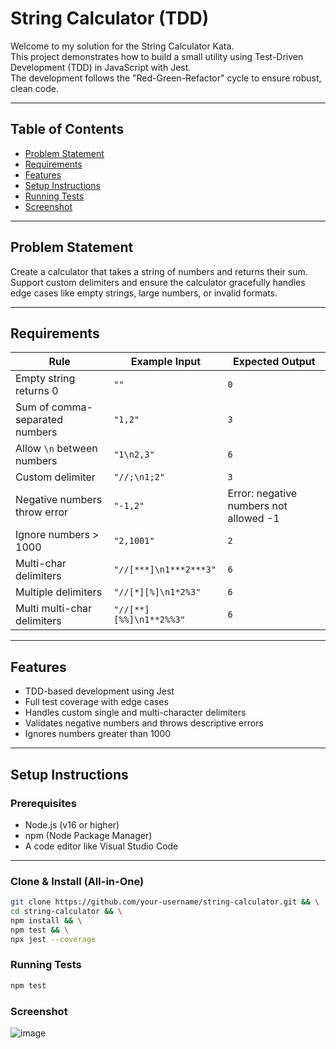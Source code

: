 # String Calculator (TDD)

Welcome to my solution for the String Calculator Kata.  
This project demonstrates how to build a small utility using Test-Driven Development (TDD) in JavaScript with Jest.  
The development follows the "Red-Green-Refactor" cycle to ensure robust, clean code.

---

## Table of Contents

- [Problem Statement](#problem-statement)
- [Requirements](#requirements)
- [Features](#features)
- [Setup Instructions](#setup-instructions)
- [Running Tests](#running-tests)
- [Screenshot](#screenshot)

---

## Problem Statement

Create a calculator that takes a string of numbers and returns their sum.  
Support custom delimiters and ensure the calculator gracefully handles edge cases like empty strings, large numbers, or invalid formats.

---

## Requirements

| Rule                             | Example Input             | Expected Output                  |
|----------------------------------|----------------------------|----------------------------------|
| Empty string returns 0          | `""`                       | `0`                              |
| Sum of comma-separated numbers  | `"1,2"`                    | `3`                              |
| Allow `\n` between numbers      | `"1\n2,3"`                 | `6`                              |
| Custom delimiter                | `"//;\n1;2"`               | `3`                              |
| Negative numbers throw error   | `"-1,2"`                   | Error: negative numbers not allowed -1 |
| Ignore numbers > 1000           | `"2,1001"`                 | `2`                              |
| Multi-char delimiters           | `"//[***]\n1***2***3"`     | `6`                              |
| Multiple delimiters             | `"//[*][%]\n1*2%3"`        | `6`                              |
| Multi multi-char delimiters     | `"//[**][%%]\n1**2%%3"`    | `6`                              |

---

## Features

- TDD-based development using Jest
- Full test coverage with edge cases
- Handles custom single and multi-character delimiters
- Validates negative numbers and throws descriptive errors
- Ignores numbers greater than 1000

---

## Setup Instructions

### Prerequisites

- Node.js (v16 or higher)
- npm (Node Package Manager)
- A code editor like Visual Studio Code

---

### Clone & Install (All-in-One)

```bash
git clone https://github.com/your-username/string-calculator.git && \
cd string-calculator && \
npm install && \
npm test && \
npx jest --coverage
```
### Running Tests
```bash
npm test
```
### Screenshot
![image](https://github.com/user-attachments/assets/a05d0c1a-873b-460a-968d-8ccdf14b451c)
